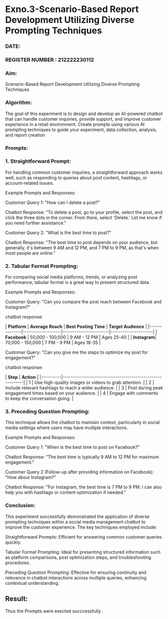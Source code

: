 # Exno.3-Scenario-Based Report Development Utilizing Diverse Prompting Techniques
### DATE:                                                                            
### REGISTER NUMBER : 212222230112

### Aim: 
Scenario-Based Report Development Utilizing Diverse Prompting Techniques

### Algorithm:  
The goal of this experiment is to design and develop an AI-powered chatbot that can handle customer inquiries, provide support, and improve customer experience in a retail environment. Create prompts using various AI prompting techniques to guide your experiment, data collection, analysis, and report creation

### Prompts:
### 1. Straightforward Prompt:
For handling common customer inquiries, a straightforward approach works well, such as responding to queries about post content, hashtags, or account-related issues.

Example Prompts and Responses:

Customer Query 1: "How can I delete a post?"

Chatbot Response: "To delete a post, go to your profile, select the post, and click the three dots in the corner. From there, select 'Delete.' Let me know if you need further assistance."

Customer Query 2: "What is the best time to post?"

Chatbot Response: "The best time to post depends on your audience, but generally, it's between 9 AM and 12 PM, and 7 PM to 9 PM, as that's when most people are online."

### 2. Tabular Format Prompting:
For comparing social media platforms, trends, or analyzing post performance, tabular format is a great way to present structured data.

Example Prompts and Responses:

Customer Query: "Can you compare the post reach between Facebook and Instagram?"

chatbot response:

\| **Platform** | **Average Reach** | **Best Posting Time** | **Target Audience** |
\|--------------|-------------------|-----------------------|---------------------|
\| **Facebook** | 50,000 - 100,000  | 9 AM - 12 PM          | Ages 25-40          |
\| **Instagram**| 70,000 - 150,000  | 7 PM - 9 PM           | Ages 18-35          |



Customer Query: "Can you give me the steps to optimize my post for engagement?"

chatbot response:

\| **Step** | **Action**                                               |
\|----------|----------------------------------------------------------|
\| 1        | Use high-quality images or videos to grab attention.      |
\| 2        | Include relevant hashtags to reach a wider audience.      |
\| 3        | Post during peak engagement times based on your audience. |
\| 4        | Engage with comments to keep the conversation going.      |



### 3. Preceding Question Prompting:
This technique allows the chatbot to maintain context, particularly in social media settings where users may have multiple interactions.

Example Prompts and Responses:

Customer Query 1: "When is the best time to post on Facebook?"

Chatbot Response: "The best time is typically 9 AM to 12 PM for maximum engagement."

Customer Query 2 (Follow-up after providing information on Facebook): "How about Instagram?"

Chatbot Response: "For Instagram, the best time is 7 PM to 9 PM. I can also help you with hashtags or content optimization if needed."
### Conclusion:
This experiment successfully demonstrated the application of diverse prompting techniques within a social media management chatbot to improve the customer experience. The key techniques employed include:

Straightforward Prompts: Efficient for answering common customer queries quickly.

Tabular Format Prompting: Ideal for presenting structured information such as platform comparisons, post optimization steps, and troubleshooting procedures.

Preceding Question Prompting: Effective for ensuring continuity and relevance in chatbot interactions across multiple queries, enhancing contextual understanding.
## Result:
Thus the Prompts were exected succcessfully .

